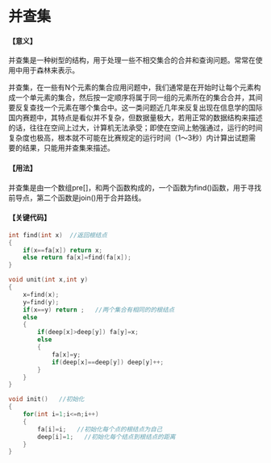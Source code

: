 # 并查集

#### 【意义】

并查集是一种树型的结构，用于处理一些不相交集合的合并和查询问题。常常在使用中用于森林来表示。

并查集，在一些有N个元素的集合应用问题中，我们通常是在开始时让每个元素构成一个单元素的集合，然后按一定顺序将属于同一组的元素所在的集合合并，其间要反复查找一个元素在哪个集合中。这一类问题近几年来反复出现在信息学的国际国内赛题中，其特点是看似并不复杂，但数据量极大，若用正常的数据结构来描述的话，往往在空间上过大，计算机无法承受；即使在空间上勉强通过，运行的时间复杂度也极高，根本就不可能在比赛规定的运行时间（1～3秒）内计算出试题需要的结果，只能用并查集来描述。

#### 【用法】

并查集是由一个数组pre[]，和两个函数构成的，一个函数为find()函数，用于寻找前导点，第二个函数是join()用于合并路线。

#### 【关键代码】

```c++
int find(int x)  //返回根结点
{  
    if(x==fa[x]) return x;  
    else return fa[x]=find(fa[x]);  
}  
```

```c++
void unit(int x,int y)  
{  
    x=find(x);  
    y=find(y);  
    if(x==y) return ;   //两个集合有相同的的根结点
    else  
    {  
        if(deep[x]>deep[y]) fa[y]=x;  
        else  
        {  
            fa[x]=y;  
            if(deep[x]==deep[y]) deep[y]++;  
        }  
    }  
} 
```

```c++
void init()   //初始化
{  
    for(int i=1;i<=n;i++)  
    {  
        fa[i]=i;   //初始化每个点的根结点为自己
        deep[i]=1;   //初始化每个结点到根结点的距离
    }  
} 
```

